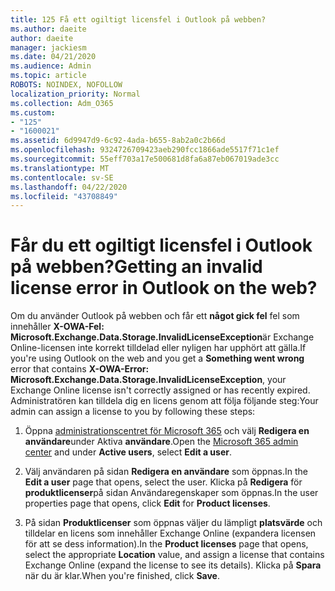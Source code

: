 ```yaml
---
title: 125 Få ett ogiltigt licensfel i Outlook på webben?
ms.author: daeite
author: daeite
manager: jackiesm
ms.date: 04/21/2020
ms.audience: Admin
ms.topic: article
ROBOTS: NOINDEX, NOFOLLOW
localization_priority: Normal
ms.collection: Adm_O365
ms.custom:
- "125"
- "1600021"
ms.assetid: 6d9947d9-6c92-4ada-b655-8ab2a0c2b66d
ms.openlocfilehash: 9324726709423aeb290fcc1866ade5517f71c1ef
ms.sourcegitcommit: 55eff703a17e500681d8fa6a87eb067019ade3cc
ms.translationtype: MT
ms.contentlocale: sv-SE
ms.lasthandoff: 04/22/2020
ms.locfileid: "43708849"
---
```

# <a name="getting-an-invalid-license-error-in-outlook-on-the-web"></a><span data-ttu-id="ed44f-102">Får du ett ogiltigt licensfel i Outlook på webben?</span><span class="sxs-lookup"><span data-stu-id="ed44f-102">Getting an invalid license error in Outlook on the web?</span></span>

<span data-ttu-id="ed44f-103">Om du använder Outlook på webben och får ett **något gick fel** fel som innehåller **X-OWA-Fel: Microsoft.Exchange.Data.Storage.InvalidLicenseException**är Exchange Online-licensen inte korrekt tilldelad eller nyligen har upphört att gälla.</span><span class="sxs-lookup"><span data-stu-id="ed44f-103">If you're using Outlook on the web and you get a **Something went wrong** error that contains **X-OWA-Error: Microsoft.Exchange.Data.Storage.InvalidLicenseException**, your Exchange Online license isn't correctly assigned or has recently expired.</span></span> <span data-ttu-id="ed44f-104">Administratören kan tilldela dig en licens genom att följa följande steg:</span><span class="sxs-lookup"><span data-stu-id="ed44f-104">Your admin can assign a license to you by following these steps:</span></span>
  
1. <span data-ttu-id="ed44f-105">Öppna [administrationscentret för Microsoft 365](https://portal.office.com/adminportal/home#/homepage) och välj **Redigera en användare**under Aktiva **användare**.</span><span class="sxs-lookup"><span data-stu-id="ed44f-105">Open the [Microsoft 365 admin center](https://portal.office.com/adminportal/home#/homepage) and under **Active users**, select **Edit a user**.</span></span>

2. <span data-ttu-id="ed44f-106">Välj användaren på sidan **Redigera en användare** som öppnas.</span><span class="sxs-lookup"><span data-stu-id="ed44f-106">In the **Edit a user** page that opens, select the user.</span></span> <span data-ttu-id="ed44f-107">Klicka på **Redigera** för **produktlicenser**på sidan Användaregenskaper som öppnas.</span><span class="sxs-lookup"><span data-stu-id="ed44f-107">In the user properties page that opens, click **Edit** for **Product licenses**.</span></span>

3. <span data-ttu-id="ed44f-108">På sidan **Produktlicenser** som öppnas väljer du lämpligt **platsvärde** och tilldelar en licens som innehåller Exchange Online (expandera licensen för att se dess information).</span><span class="sxs-lookup"><span data-stu-id="ed44f-108">In the **Product licenses** page that opens, select the appropriate **Location** value, and assign a license that contains Exchange Online (expand the license to see its details).</span></span> <span data-ttu-id="ed44f-109">Klicka på **Spara** när du är klar.</span><span class="sxs-lookup"><span data-stu-id="ed44f-109">When you're finished, click **Save**.</span></span>
